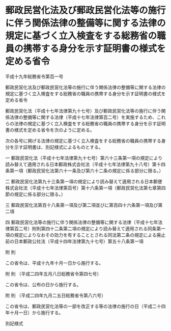 # 郵政民営化法及び郵政民営化法等の施行に伴う関係法律の整備等に関する法律の規定に基づく立入検査をする総務省の職員の携帯する身分を示す証明書の様式を定める省令

平成十九年総務省令第百一号

郵政民営化法及び郵政民営化法等の施行に伴う関係法律の整備等に関する法律の規定に基づく立入検査をする総務省の職員の携帯する身分を示す証明書の様式を定める省令

郵政民営化法（平成十七年法律第九十七号）及び郵政民営化法等の施行に伴う関係法律の整備等に関する法律（平成十七年法律第百二号）を実施するため、これらの法律の規定に基づく立入検査をする総務省の職員の携帯する身分を示す証明書の様式を定める省令を次のように定める。

次の各号に掲げる法律の規定に基づく立入検査をする総務省の職員の携帯する身分を示す証明書は、別記様式によるものとする。

一 郵政民営化法（平成十七年法律第九十七号）第六十三条第一項の規定により読み替えて適用される日本郵政株式会社法（平成十七年法律第九十八号）第十四条第一項（郵政民営化法第六十一条及び第六十二条の規定に係る部分に限る。）

二 郵政民営化法第九十三条第一項の規定により読み替えて適用される日本郵便株式会社法（平成十七年法律第百号）第十六条第一項（郵政民営化法第七章第四節の規定に係る部分に限る。）

三 郵政民営化法第百十八条第一項及び第二項並びに第百四十六条第一項及び第二項

四 郵政民営化法等の施行に伴う関係法律の整備等に関する法律（平成十七年法律第百二号）附則第四十二条第二項の規定により読み替えて適用される同条第一項の規定によりなおその効力を有することとされる同法第二条の規定による廃止前の日本郵政公社法（平成十四年法律第九十七号）第五十八条第一項

附 則

この省令は、平成十九年十月一日から施行する。

附 則 （平成二四年五月八日総務省令第四七号）

この省令は、公布の日から施行する。

附 則 （平成二四年九月二五日総務省令第八六号）

この省令は、郵政民営化法等の一部を改正する等の法律の施行の日（平成二十四年十月一日）から施行する。

別記様式

[](/./pict/H19F11001000101-001.pdf)
